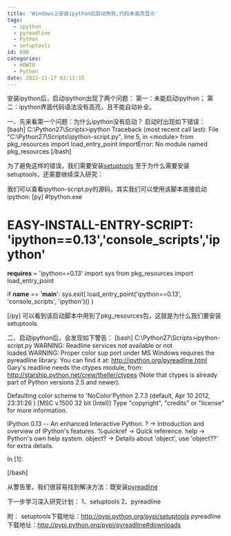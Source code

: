 ```yaml
---
title: 'Windows上安装ipython后启动失败,代码未高亮显示'
tags:
  - ipython
  - pyreadline
  - Python
  - setuptools
id: 690
categories:
  - HOWTO
  - Python
date: 2012-11-17 02:11:15
---
```


安装ipython后，启动ipython出现了两个问题：
第一：未能启动ipython；
第二：ipython界面代码语法没有高亮，且不能自动补全。

一、先来看第一个问题：为什么ipython没有启动？
启动时出现如下错误：
[bash]
C:\Python27\Scripts&gt;ipython
Traceback (most recent call last):
  File &quot;C:\Python27\Scripts\ipython-script.py&quot;, line 5, in &lt;module&gt;
    from pkg_resources import load_entry_point
ImportError: No module named pkg_resources
[/bash]

为了避免这样的错误，我们需要安装[setuptools](http://pypi.python.org/pypi/setuptools "setuptools下载地址")
至于为什么需要安装setuptools，还需要继续深入研究：

我们可以查看ipython-script.py的源码，其实我们可以使用该脚本直接启动ipython:
[py]
#!python.exe
# EASY-INSTALL-ENTRY-SCRIPT: 'ipython==0.13','console_scripts','ipython'
__requires__ = 'ipython==0.13'
import sys
from pkg_resources import load_entry_point

if __name__ == '__main__':
    sys.exit(
        load_entry_point('ipython==0.13', 'console_scripts', 'ipython')()
    )

[/py]
可以看到该启动脚本中用到了pkg_resources包，这就是为什么我们要安装setuptools

二、启动ipython后，会发现如下警告：
[bash]
C:\Python27\Scripts&gt;ipython-script.py
WARNING: Readline services not available or not loaded.WARNING: Proper color sup
port under MS Windows requires the pyreadline library.
You can find it at:
http://ipython.org/pyreadline.html
Gary's readline needs the ctypes module, from:
http://starship.python.net/crew/theller/ctypes
(Note that ctypes is already part of Python versions 2.5 and newer).

Defaulting color scheme to 'NoColor'Python 2.7.3 (default, Apr 10 2012, 23:31:26
) [MSC v.1500 32 bit (Intel)]
Type &quot;copyright&quot;, &quot;credits&quot; or &quot;license&quot; for more information.

IPython 0.13 -- An enhanced Interactive Python.
?         -&gt; Introduction and overview of IPython's features.
%quickref -&gt; Quick reference.
help      -&gt; Python's own help system.
object?   -&gt; Details about 'object', use 'object??' for extra details.

In [1]:

[/bash]

从警告里，我们很容易找到解决方法：既安装[pyreadline](http://pypi.python.org/pypi/pyreadline#downloads "pyreadline下载地址")

下一步学习深入研究计划：
1、setuptools
2、pyreadline

附：
setuptools下载地址：http://pypi.python.org/pypi/setuptools
pyreadline下载地址：http://pypi.python.org/pypi/pyreadline#downloads